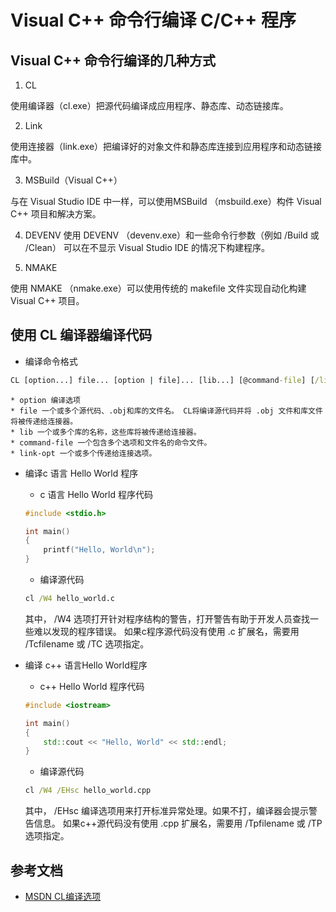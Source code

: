 ﻿# Visual C++ 命令行编译 C/C++ 程序

## Visual C++ 命令行编译的几种方式

1. CL

使用编译器（cl.exe）把源代码编译成应用程序、静态库、动态链接库。

2. Link

使用连接器（link.exe）把编译好的对象文件和静态库连接到应用程序和动态链接库中。

3. MSBuild（Visual C++）

与在 Visual Studio IDE 中一样，可以使用MSBuild （msbuild.exe）构件 Visual C++ 项目和解决方案。

4. DEVENV
使用 DEVENV （devenv.exe）和一些命令行参数（例如  /Build 或 /Clean） 可以在不显示 Visual Studio IDE 的情况下构建程序。

5. NMAKE

使用 NMAKE （nmake.exe）可以使用传统的 makefile 文件实现自动化构建 Visual C++ 项目。

## 使用 CL 编译器编译代码

* 编译命令格式

```bat
CL [option...] file... [option | file]... [lib...] [@command-file] [/link link-opt...]
```

	* option 编译选项
	* file 一个或多个源代码、.obj和库的文件名。 CL将编译源代码并将 .obj 文件和库文件将被传递给连接器。
	* lib 一个或多个库的名称，这些库将被传递给连接器。
	* command-file 一个包含多个选项和文件名的命令文件。
	* link-opt 一个或多个传递给连接选项。

* 编译c 语言 Hello World 程序
	* c 语言 Hello World 程序代码
	
	```cpp
	#include <stdio.h>
	
	int main()
	{
		printf("Hello, World\n");
	}
	```


	* 编译源代码


	```bat
	cl /W4 hello_world.c
	```
	
	其中， /W4 选项打开针对程序结构的警告，打开警告有助于开发人员查找一些难以发现的程序错误。
	如果c程序源代码没有使用 .c 扩展名，需要用 /Tcfilename 或 /TC 选项指定。

* 编译 c++ 语言Hello World程序
	* c++ Hello World 程序代码
	
	```cpp
	#include <iostream>
	
	int main()
	{
		std::cout << "Hello, World" << std::endl;
	}
	```

	* 编译源代码
	
	```bat
	cl /W4 /EHsc hello_world.cpp
	```
	
	其中， /EHsc 编译选项用来打开标准异常处理。如果不打，编译器会提示警告信息。
	如果c++源代码没有使用 .cpp 扩展名，需要用 /Tpfilename 或 /TP 选项指定。
	
	
## 参考文档
* [MSDN CL编译选项](https://msdn.microsoft.com/EN-US/library/19z1t1wy(v=VS.140,d=hv.2).aspx)
